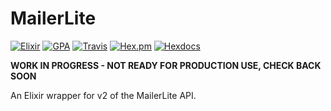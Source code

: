 # MailerLite
[![Elixir](https://img.shields.io/badge/github-elixir-A468BF.svg)](https://github.com/nathanhornby/mailerlite-elixir) [![GPA](https://codeclimate.com/github/nathanhornby/mailerlite-elixir/badges/gpa.svg)](https://codeclimate.com/github/nathanhornby/mailerlite-elixir) [![Travis](https://img.shields.io/travis/nathanhornby/mailerlite-elixir.svg)](https://travis-ci.org/nathanhornby/mailerlite-elixir) [![Hex.pm](https://img.shields.io/hexpm/v/mailerlite.svg)](https://hex.pm/packages/mailerlite)
[![Hexdocs](https://img.shields.io/badge/docs-hexdocs-555E74.svg)](https://hexdocs.pm/mailerlite)

**WORK IN PROGRESS - NOT READY FOR PRODUCTION USE, CHECK BACK SOON**

An Elixir wrapper for v2 of the MailerLite API.
